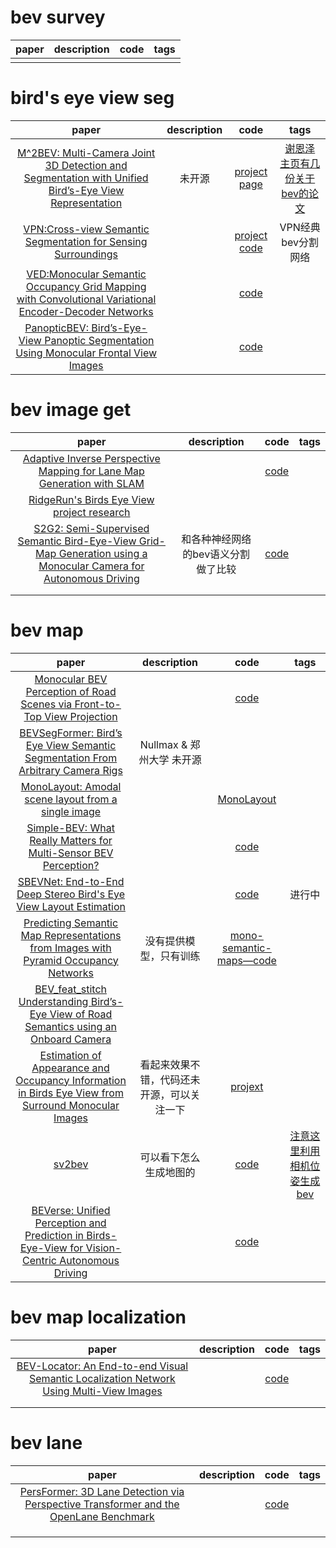 # bev survey
| paper | description | code | tags | 
| :----:| :----: | :----: |:----: |
| []() | | | |

# bird's eye view seg
| paper | description | code | tags | 
| :----:| :----: | :----: |:----: |
| [M^2BEV: Multi-Camera Joint 3D Detection and Segmentation with Unified Bird’s-Eye View Representation](https://arxiv.org/pdf/2204.05088.pdf) | 未开源 |  [project page](https://xieenze.github.io/projects/m2bev/) | [谢恩泽 主页有几份关于bev的论文](https://xieenze.github.io/) |
| [VPN:Cross-view Semantic Segmentation for Sensing Surroundings](https://arxiv.org/pdf/1906.03560.pdf) |  | [project](https://view-parsing-network.github.io/) [code](https://github.com/pbw-Berwin/View-Parsing-Network) | VPN经典bev分割网络 |
| [VED:Monocular Semantic Occupancy Grid Mapping with Convolutional Variational Encoder-Decoder Networks](https://arxiv.org/pdf/1804.02176.pdf) |  | [code]() |  |
| [PanopticBEV: Bird’s-Eye-View Panoptic Segmentation Using Monocular Frontal View Images](https://arxiv.org/pdf/2108.03227.pdf) |  | [code](http://panoptic-bev.cs.uni-freiburg.de/#main) |  |

# bev image get
| paper | description | code | tags | 
| :----:| :----: | :----: |:----: |
| [Adaptive Inverse Perspective Mapping for Lane Map Generation with SLAM]() | | [code](https://github.com/MaybeShewill-CV/Easy-Ipm-Client/tree/ca8039a67423d5119704bb01a58e43491f92ddfb) | | 
| [RidgeRun's Birds Eye View project research](https://developer.ridgerun.com/wiki/index.php/Birds_Eye_View/Introduction/Research) | | | |
| [S2G2: Semi-Supervised Semantic Bird-Eye-View Grid-Map Generation using a Monocular Camera for Autonomous Driving](https://ieeexplore.ieee.org/stamp/stamp.jsp?tp=&arnumber=9896925) | 和各种神经网络的bev语义分割做了比较 |  [code](https://github.com/lab-sun/S2G2) |  |
|  |  |  |  |
|  |  |  |  |


# bev map 
| paper | description | code | tags | 
| :----:| :----: | :----: |:----: |
| [Monocular BEV Perception of Road Scenes via Front-to-Top View Projection](https://arxiv.org/pdf/2211.08144.pdf) |  |  [code]() |  |
| [BEVSegFormer: Bird’s Eye View Semantic Segmentation From Arbitrary Camera Rigs](https://arxiv.org/pdf/2203.04050.pdf)  | Nullmax & 郑州大学 未开源| |  |
| [MonoLayout: Amodal scene layout from a single image](https://arxiv.org/abs/2002.08394) |  | [MonoLayout](https://github.com/manila95/monolayout) |  |
|[Simple-BEV: What Really Matters for Multi-Sensor BEV Perception?](https://arxiv.org/pdf/2206.07959.pdf)| | [code](https://github.com/aharley/simple_bev) | |
| [SBEVNet: End-to-End Deep Stereo Bird's Eye View Layout Estimation](https://openaccess.thecvf.com/content/WACV2022/papers/Gupta_SBEVNet_End-to-End_Deep_Stereo_Layout_Estimation_WACV_2022_paper.pdf) | | [code](https://github.com/divamgupta/sbevnet-stereo-layout-estimation)| 进行中 |
|[Predicting Semantic Map Representations from Images with Pyramid Occupancy Networks](https://openaccess.thecvf.com/content_CVPR_2020/papers/Roddick_Predicting_Semantic_Map_Representations_From_Images_Using_Pyramid_Occupancy_Networks_CVPR_2020_paper.pdf) | 没有提供模型，只有训练 | [mono-semantic-maps—code](https://github.com/tom-roddick/mono-semantic-maps)| |
| [BEV_feat_stitch Understanding Bird’s-Eye View of Road Semantics using an Onboard Camera](https://github.com/ybarancan/BEV_feat_stitch) | | | |
| [Estimation of Appearance and Occupancy Information in Birds Eye View from Surround Monocular Images](https://www.researchgate.net/publication/365261784_Estimation_of_Appearance_and_Occupancy_Information_in_Birds_Eye_View_from_Surround_Monocular_Images)| 看起来效果不错，代码还未开源，可以关注一下| [projext]() ||
| [sv2bev](http://www.philkr.net/media/zhou2022crossview.pdf) | 可以看下怎么生成地图的 | [code](https://github.com/HaloCsidez/sv2bev) | [注意这里利用相机位姿生成bev](https://github.com/HaloCsidez/sv2bev/blob/8088141333fb9d2e77640965c05398714db63a11/scripts/ipm_pro.py#L157) |
| [BEVerse: Unified Perception and Prediction in Birds-Eye-View for Vision-Centric Autonomous Driving](https://arxiv.org/abs/2205.09743) | | [code](https://github.com/zhangyp15/BEVerse) | |

# bev map localization
| paper | description |  code| tags|
| :----:| :----: | :----: |:----: |
| [BEV-Locator: An End-to-end Visual Semantic Localization Network Using Multi-View Images](https://arxiv.org/abs/2211.14927) |  | [code](https://github.com/ybarancan/BEV_feat_stitch) ||
|  |  |  ||
|  |  |  ||

# bev lane 
| paper | description |  code| tags|
| :----:| :----: | :----: |:----: |
| [PersFormer: 3D Lane Detection via Perspective Transformer and the OpenLane Benchmark](https://arxiv.org/pdf/2203.11089.pdf) |  | [code](https://github.com/OpenPerceptionX/PersFormer_3DLane) ||
|  |  |  ||
|  |  |  ||
|  |  |  ||